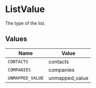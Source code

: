 # ListValue

The type of the list.


## Values

| Name             | Value            |
| ---------------- | ---------------- |
| `CONTACTS`       | contacts         |
| `COMPANIES`      | companies        |
| `UNMAPPED_VALUE` | unmapped_value   |